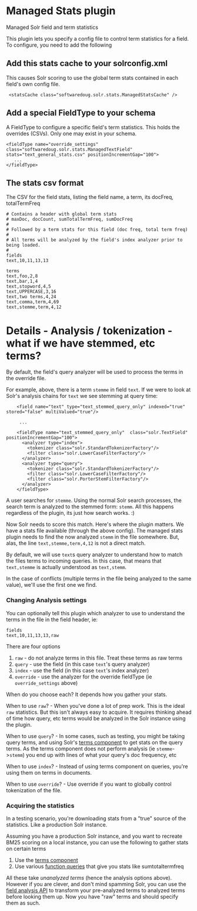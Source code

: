 # Managed Stats plugin

Managed Solr field and term statistics

This plugin lets you specify a config file to control term statistics for a field. To configure, you need to add the following

## Add this stats cache to your solrconfig.xml

This causes Solr scoring to use the global term stats contained in each field's own config file.

```
 <statsCache class="softwaredoug.solr.stats.ManagedStatsCache" />
```

## Add a special FieldType to your schema

A FieldType to configure a specific field's term statistics. This holds the overrides (CSVs). Only one may exist in your schema.

```
<fieldType name="override_settings" class="softwaredoug.solr.stats.ManagedTextField" stats="text_general_stats.csv" positionIncrementGap="100">
   ...
</fieldType>
```

## The stats csv format

The CSV for the field stats, listing the field name, a term, its docFreq, totalTermFreq

```
# Contains a header with global term stats
# maxDoc, docCount, sumTotalTermFreq, sumDocFreq
#
# Followed by a term stats for this field (doc freq, total term freq)
#
# All terms will be analyzed by the field's index analyzer prior to being loaded.
#
fields
text,10,11,13,13

terms
text,foo,2,8
text,bar,1,4
text,stopword,4,5
text,UPPERCASE,3,16
text,two terms,4,24
text,comma,term,4,69
text,stemme,term,4,12
```

# Details - Analysis / tokenization - what if we have stemmed, etc terms?

By default, the field's query analyzer will be used to process the terms in the override file.

For example, above, there is a term `stemme` in field `text`. If we were to look at Solr's analysis chains for `text` we see stemming at query time:

```
    <field name="text" type="text_stemmed_query_only" indexed="true" stored="false" multiValued="true"/>

     ...
 
    <fieldType name="text_stemmed_query_only"  class="solr.TextField" positionIncrementGap="100">
      <analyzer type="index">
        <tokenizer class="solr.StandardTokenizerFactory"/>
        <filter class="solr.LowerCaseFilterFactory"/>
      </analyzer>
      <analyzer type="query">
        <tokenizer class="solr.StandardTokenizerFactory"/>
        <filter class="solr.LowerCaseFilterFactory"/>
        <filter class="solr.PorterStemFilterFactory"/>
      </analyzer>
    </fieldType>
```

A user searches for `stemme`. Using the normal Solr search processes, the search term is analyzed to the stemmed form: `stemm`. All this happens regardless of the plugin, its just how search works. :)

Now Solr needs to score this match. Here's where the plugin matters. We have a stats file available (through the above config). The managed stats plugin needs to find the now analyzed `stemm` in the file somewhere. But, alas, the line `text,stemme,term,4,12` is not a direct match.

By default, we will use `text`s query analyzer to understand how to match the files terms to incoming queries. In this case, that means that `text,stemme` is actually understood as `text,stemm`.

In the case of conflicts (multiple terms in the file being analyzed to the same value), we'll use the first one we find.

### Changing Analysis settings

You can optionally tell this plugin which analyzer to use to understand the terms in the file in the field header, ie:

```
fields
text,10,11,13,13,raw
```

There are four options

1. `raw` - do not analyze terms in this file. Treat these terms as raw terms
2. `query` - use the field (in this case `text`'s query analyzer)
3. `index` - use the field (in this case `text`'s index analyzer)
4. `override` - use the analyzer for the override fieldType (ie `override_settings` above)

When do you choose each? It depends how you gather your stats.

When to use `raw`? - When you've done a lot of prep work. This is the ideal `raw` statistics. But this isn't always easy to acquire. It requires thinking ahead of time how query, etc terms would be analyzed in the Solr instance using the plugin.

When to use `query`? - In some cases, such as testing, you might be taking query terms, and using Solr's [terms component](https://solr.apache.org/guide/solr/latest/query-guide/terms-component.html) to get stats on the query terms. As the terms component does not perform analysis (ie `stemme`->`stemm`) you end up with lines of what your query's doc frequency, etc

When to use `index`? - Instead of using terms component on queries, you're using them on terms in documents.

When to use `override`? - Use override if you want to globally control tokenization of the file.

### Acquiring the statistics

In a testing scenario, you're downloading stats from a "true" source of the statistics. Like a production Solr instance.

Assuming you have a production Solr instance, and you want to recreate BM25 scoring on a local instance, you can use the following to gather stats on certain terms

1. Use the [terms component](https://solr.apache.org/guide/solr/latest/query-guide/terms-component.html)
2. Use various [function queries](https://solr.apache.org/guide/solr/latest/query-guide/function-queries.html) that give you stats like sumtotaltermfreq

All these take _unanalyzed terms_ (hence the analysis options above). However if you are clever, and don't mind spamming Solr, you can use the [field analysis API](https://solr.apache.org/guide/8_1/implicit-requesthandlers.html#analysis-handlers) to transform your pre-analyzed terms to analyzed terms before looking them up. Now you have "raw" terms and should specify them as such.

